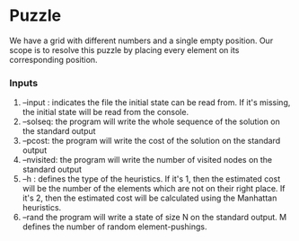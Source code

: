 # Puzzle
We have a grid with different numbers and a single empty position.
Our scope is to resolve this puzzle by placing every element on its corresponding position.

### Inputs ###
1. –input <FILE>: indicates the file the initial state can be read from. If it's missing, the initial state will be read from the console.
2. –solseq: the program will write the whole sequence of the solution on the standard output
3. –pcost: the program will write the cost of the solution on the standard output
4. –nvisited: the program will write the number of visited nodes on the standard output
5. –h <H>: defines the type of the heuristics. 
          If it's 1, then the estimated cost will be the number of the elements which are not on their right place.
          If it's 2, then the estimated cost will be calculated using the Manhattan heuristics.
6. –rand <N> <M> the program will write a state of size N on the standard output. M defines the number of random element-pushings.


